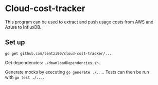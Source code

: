 # Cloud-cost-tracker

This program can be used to extract and push usage costs from AWS and Azure to InfluxDB.

## Set up

`go get github.com/lentzi90/cloud-cost-tracker/...`

Get dependencies: `./downloadDependencies.sh`.

Generate mocks by executing `go generate ./...`.
Tests can then be run with `go test ./...`.
